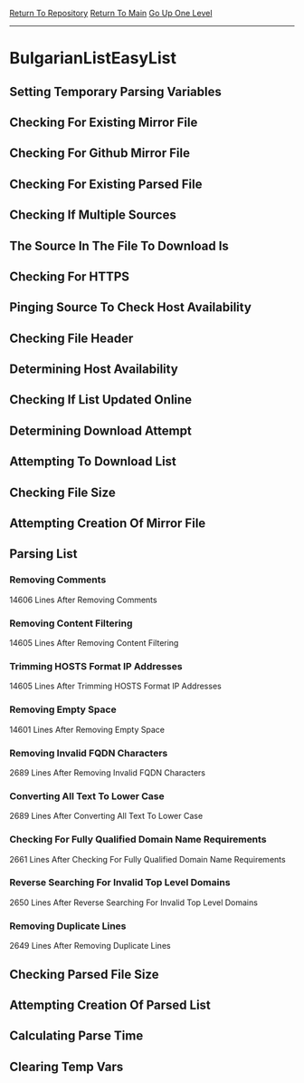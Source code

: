 [Return To Repository](https://github.com/deathbybandaid/piholeparser/)
[Return To Main](https://github.com/deathbybandaid/piholeparser/blob/master/RecentRunLogs/Mainlog.md)
[Go Up One Level](https://github.com/deathbybandaid/piholeparser/blob/master/RecentRunLogs/TopLevelScripts/30-Processing-External-Blacklists.md)
____________________________________
# BulgarianListEasyList
## Setting Temporary Parsing Variables
## Checking For Existing Mirror File
## Checking For Github Mirror File
## Checking For Existing Parsed File
## Checking If Multiple Sources
## The Source In The File To Download Is
## Checking For HTTPS
## Pinging Source To Check Host Availability
## Checking File Header
## Determining Host Availability
## Checking If List Updated Online
## Determining Download Attempt
## Attempting To Download List
## Checking File Size
## Attempting Creation Of Mirror File
## Parsing List
### Removing Comments
14606 Lines After Removing Comments
### Removing Content Filtering
14605 Lines After Removing Content Filtering
### Trimming HOSTS Format IP Addresses
14605 Lines After Trimming HOSTS Format IP Addresses
### Removing Empty Space
14601 Lines After Removing Empty Space
### Removing Invalid FQDN Characters
2689 Lines After Removing Invalid FQDN Characters
### Converting All Text To Lower Case
2689 Lines After Converting All Text To Lower Case
### Checking For Fully Qualified Domain Name Requirements
2661 Lines After Checking For Fully Qualified Domain Name Requirements
### Reverse Searching For Invalid Top Level Domains
2650 Lines After Reverse Searching For Invalid Top Level Domains
### Removing Duplicate Lines
2649 Lines After Removing Duplicate Lines
## Checking Parsed File Size
## Attempting Creation Of Parsed List
## Calculating Parse Time
## Clearing Temp Vars
